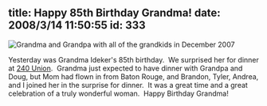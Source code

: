 title: Happy 85th Birthday Grandma!
date: 2008/3/14 11:50:55
id: 333
---
![Grandma and Grandpa with all of the grandkids in December 2007](/journal_images/mini-DSC02321-journal.jpg)

Yesterday was Grandma Ideker's 85th birthday.  We surprised her for dinner at [240 Union](http://www.240union.com/).  Grandma just expected to have dinner with Grandpa and Doug, but Mom had flown in from Baton Rouge, and Brandon, Tyler, Andrea, and I joined her in the surprise for dinner.  It was a great time and a great celebration of a truly wonderful woman.  Happy Birthday Grandma!